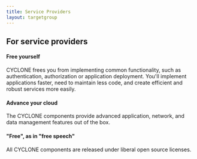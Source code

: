 ```yaml
---
title: Service Providers
layout: targetgroup
---
```


## For service providers

#### Free yourself

CYCLONE frees you from implementing common functionality, such as authentication, authorization or application deployment. You'll implement applications faster, need to maintain less code, and create efficient and robust services more easily.

#### Advance your cloud

The CYCLONE components provide advanced application, network, and data management features out of the box.

#### "Free", as in "free speech"

All CYCLONE components are released under liberal open source licenses.
